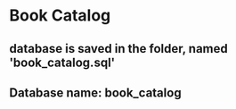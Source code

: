 # Book Catalog

## database is saved in the folder, named 'book_catalog.sql'

## Database name: book_catalog
